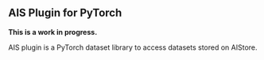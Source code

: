 ## AIS Plugin for PyTorch

**This is a work in progress.**

AIS plugin is a PyTorch dataset library to access datasets stored on AIStore.

